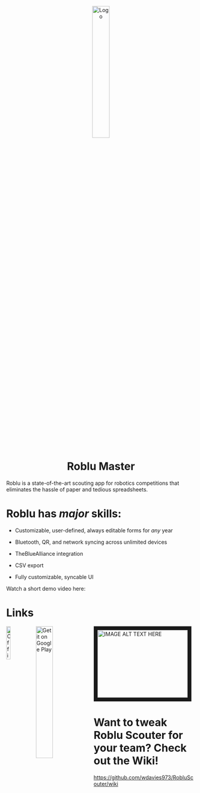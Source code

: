 <p align="center">
    <img alt="Logo" src="https://static1.squarespace.com/static/5981ec5ad482e95a76a4aaab/598754d6db29d60e9d347125/5987a4fde3df285a35d0eacd/1502061822285/slauncher.png?format=500w" width="30%" />
</p>
<h1 align="center">
    Roblu Master
</h1>  
Roblu is a state-of-the-art scouting app for robotics competitions that eliminates the hassle of paper and tedious spreadsheets.

# Roblu has _major_ skills:  

* Customizable, user-defined, always editable forms for _any_ year  

* Bluetooth, QR, and network syncing across unlimited devices  

* TheBlueAlliance integration  

* CSV export  

* Fully customizable, syncable UI  

Watch a short demo video here: 
<h1 align="left">
    Links
</h1>

<p>
            <a href="https://www.roblu.net/">
         <img alt="Official site" src="https://static1.squarespace.com/static/5981ec5ad482e95a76a4aaab/598754d6db29d60e9d347125/5987a4fde3df285a35d0eacd/1502061822285/slauncher.png?format=500w" width="15%" align="left" />
    <a href="https://play.google.com/store/apps/details?id=com.cpjd.robluscouter">
         <img alt="Get it on Google Play" src="https://play.google.com/intl/en_us/badges/images/generic/en_badge_web_generic.png" width="30%" align="left" />
    </a>
    <a href="http://www.youtube.com/watch?feature=player_embedded&v=9j6ysvJJyQg
" target="_blank"><img src="http://img.youtube.com/vi/9j6ysvJJyQg/0.jpg" 
alt="IMAGE ALT TEXT HERE" width="240" height="180" border="10" /></a>

  </a>
</p>

# Want to tweak Roblu Scouter for your team? Check out the Wiki!
https://github.com/wdavies973/RobluScouter/wiki
